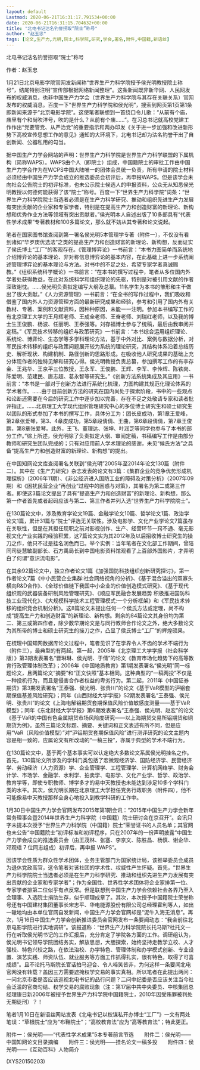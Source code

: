 ```yaml
---
layout: default
Lastmod: 2020-06-21T16:31:17.791534+00:00
date: 2020-06-21T16:31:15.704632+00:00
title: "北电书记沽名钓誉捞取“院士”称号"
author: "赵玉忠"
tags: [论文,生产力,光明,院士,科学院,研究,学会,署名,附件,中国籍,新语丝]
---
```


北电书记沽名钓誉捞取“院士”称号

作者：赵玉忠

1月21日北京电影学院官网发新闻称“世界生产力科学院授予侯光明教授院士称号”，结尾特别注明“宣传部根据网络新闻整理”。这条新闻既非新华网、人民网发布的权威消息，也非中国生产力学会（世界生产力科学院与其存在关联关系）官网发布的权威消息。百度一下“世界生产力科学院和侯光明”，搜索到网页第1页第1条即新闻来源于“北京电影学院”。这使笔者联想到一首绕口令儿歌：“从前有个庙，庙里有个和尚吹洋号，吹的是什么？从前有个庙……”。在习总书记就高校党建工作作出“党要管党、从严治党”的重要指示和两办印发《关于进一步加强和改进新形势下高校宣传思想工作的意见》通知的大环境下，北电书记却为沽名钓誉干出了自创新闻、公器私用的勾当。

据中国生产力学会网站的声明：世界生产力科学院是世界生产力科学联盟的下属机构（简称WAPS）。WAPS由个人（即院士）组成，中国籍院士的审批工作由中国生产力学会作为在WCPS中国大陆唯一的团体会员统一负责，所有申请的院士材料必须经由中国生产力学会成立的推选委员会初评后，再申报WAPS。但是该学会未向社会公告院士的初评标准，也未公示院士候选人的申报资料，公众无从知悉侯光明教授以何德何能获得了该“院士”称号。百度一下“世界生产力科学院”词条：“世界生产力科学院院士当选者必须是在生产力科学研究、推动和组织先进生产力发展有突出贡献的企业家和专家学者，特别是在提高生产力和创造财富的新理论、新构想和优秀作业方法等领域有突出贡献者。”侯光明本人自述出版了10多部具有“代表性学术成果”专著教材和100多篇论文，那么就不妨从其专著和论文说起。

笔者在国家图书馆查阅到第一署名侯光明5本管理学专著（附件一），不仅没有看到诸如“华罗庚优选法”之类的提高生产力和创造财富的新理论、新构想，反而证实了侯氏博士“工厂”的客观存在。《管理博弈论》一书前言：“本书力图简单而系统地介绍博弈论的基本理论、非对称信息博弈论的基本内容，在此基础上进一步系统阐述管理博弈论的基本理论与方法。对书中的不足之处，希望专家学者真诚赐教。”《组织系统科学概论》一书前言：“在本书的撰写过程中，笔者从多位国内外学者处获得教益，在此对系统科学和组织理论的先驱，特别是对被引用文献的作者深致谢忱。……侯光明负责拟定编写大纲及总纂。11名学生为本书的雏形和主干做出了很大贡献。”《人力资源管理》一书前言：“在全书的写作过程中，我们吸收和借鉴了国内外人力资源管理方面的最新研究成果和经验，参考和引用了国内外有关教材、专著、案例和文献资料，因种种原因，未能一一注明。参加本书编写工作的有北京理工大学的王月辉老师、王成全老师、王奋老师、刘瑞红老师，以及我的博士生王俊鹏、杨波、任丽明、王泰强等。刘存福博士参与了统稿，最后由我审阅并定稿。”《军民技术转移的组织与政策研究》一书前言：“本书综合运用组织理论、系统论、博弈论、生态学等多学科理论方法，基于中外对比、案例与数据分析，对军民技术转移的组织与政策问题展开较为系统的理论研究，其结构体系沿着总结历史、解析现状、构建机制、路径创新的思路形成。在吸收他人研究成果的基础上充分体现作者的独特见解和研究心得。侯光明教授负责总纂，参加撰写工作的有李存金、王兆华、王京平三位教授，王永军、王俊鹏、王辉、李军、李传辉、陈铁岗、陈爱明、范建民、唐志超、葛永智等研究生。”《创新方法系统集成及其应用》一书前言：“本书是一部对于创新方法进行系统化梳理，力图构建其规范化理论体系的学术著作。……由于目前创新方法的研究在国内尚处于探索阶段，书中的一些观点和论断还需要在今后的研究工作中逐步加以完善，存在不足之处敬请专家和读者批评指正。……北京理工大学现代组织管理研究中心的多位博士研究生和硕士研究生以团队的形式参加了本书的撰写工作，具体分工为：团长皮成功，第1章王爱峰，第2章张爱琴，第3、4章皮成功，第5章段倩倩、王曲，第6章段倩倩，第7章王俊鹏，第8章张爱琴。此外，王飞、董理达、张坤、叶润芝等同学也参与了本书的部分工作。”综上所述，侯光明除了负责拟定大纲、审阅定稿，书稿编写工作是由部分教师和研究生团队完成的；只有对应用前人学术理论的感谢，未见“候氏方法”之具备“提高生产力和创造财富的新理论、新构想”的提出。

在中国知网论文库查阅署名关联到“侯光明”2005年至2014年论文130篇（附件二）。其中在《生产力研究》杂志发表的论文有3篇：《集群企业的竞争优势形成机理探析》（2006年11期）、《非公经济进入国防工业的障碍及对策分析》（2007年09期）和《困扰民营企业“再创业”过程中的困惑与对策》，其署名为第二或第三作者。即使这3篇论文提出了具有“提高生产力和创造财富”的新理论、新构想，那么第一作者首先或者起码应该与第二、第三作者并列入选“世界生产力科学院院士”。

在130篇论文中，涉及教育学论文19篇、金融学论文10篇、哲学论文1篇、政治学论文1篇，累计31篇与“院士”评选无关联性。涉及电影学、文化产业学论文7篇虽存在关联性，但是在其担任现职之前对影视创作、生产、经营环节一窍不通、毫无影视文化产业实践的经验积累，这7篇论文实为其2012年及以后招收博士研究生的操刀之作，他只不过是挂名润色而已。举个实例：当年笔者在文化部工作期间，曾陪同司徒慧敏副部长、石方禹局长到中国电影资料馆观看了上百部外国影片，才弄明白了何谓“意识流电影”。

在其余92篇论文中，独立作者论文1篇《加强国防科技组织创新研究探讨》，第一作者论文7篇《中小民营企业集群:社会网络视角的分祈》、《基于混合溢出的双寡头横向R&D合作》、《全球价值链下我国中小企业的价值创造模式研究》、《基于现代组织观的武器装备研制风险管理研究》、《顺应军民融合发展趋势 积极推进国防科技工业现代化》、《大规模科学技术工程管理模式:一个分析框架》和《军民技术转移的组织竞合机制分析》。这8篇论文未提出任何一个侯氏方法或定理，尚不构成“提高生产力和创造财富”的新理论、新构想。剩余的84篇论文其身份均为第二、第三或第四作者，除少数早期论文是与同行教师合作论文之外，绝大多数论文为其所带的博士和硕士研究生的操刀之作，凸显了侯氏博士“工厂”的辉煌硕果。

在梳理中国知网数据库论文过程中，笔者见识了在学界令人不齿的学术不端行为（附件三），最典型的有两起。第一起，2005年《北京理工大学学报（社会科学版）》第3期发表署名“晋琳琳、侯光明、于倩”的论文《教育市场化趋势下的高等教育行政管理体制改革》；2006年《中国地质教育》第1期发表署名“侯光明”同一标题论文，且两篇论文“摘要”和“正文快照”基本相同。这种典型的“一稿两投”不仅是一种投机行为，而且是侵害合作者权益的卑劣行为。第二起，2011年《中国证券期货》第3期发表署名“王泰强、侯光明、张贵川”的论文《基于VaR模型的沪铝套期保值基差风险研究》；同年《山西财经大学学报》S2期发表署名“王泰强、侯光明、张贵川”的论文《上海电解铝期货套期保值风险价值敏感度测量——基于VaR模型》；同年《东北财经大学学报》第6期发表署名“王泰强、侯光明、赵宏”的论文《基于VaR的中国有色金属期货市场风险度研究——以上海期货交易所铝期货和铜期货为例》。虽然三篇论文标题、摘要、关键词和正文表述有所不同，但是应用“VaR（风险价值模型）”对“沪铝期货套期保值风险”进行测评研究的论文主题内容是相一致的，应属论文有所改动的“一稿三投”，亦属于典型的学术不端行为。

在130篇论文中，基于两个基本事实可以认定绝大多数论文系属侯光明挂名之作。首先，130篇论文所涉及的学科门类包括了宏微观经济学、国防经济学、民营经济学、劳动经济（人力资源）学、企业管理学、工程管理学、计算机网络学、财务会计学、市场学、金融学、水利学、拍卖学、电影学、文化产业学、哲学、政治学、教育学等，即使专职教师、博学多才的易中天教授也未能达到涉足10多个学科门类的水平。其次，侯光明长期在北京理工大学担任党务行政职务（附件四），他不可能像易中天教授那样全身心地投入到教学科研的工作中。

1月30日中国生产力学会官网发布2015年第1期会讯：“2015年中国生产力学会新年常务理事会暨2014年世界生产力科学院（中国籍）院士研讨会在京召开”。会讯只字未提本次授予“世界生产力科学院（中国籍）院士”荣誉证书的人员名单；其官网也未公告“中国籍院士”初评标准和初评程序，只在2007年的一份声明披露“中国生产力学会成立的推选委员会（由王茂林、张塞、李京文、陈胜昌、杨慎、谢企华、邓观瑶 7 位同志组成）初评后，再申报 WAPS”。

因该学会性质为群众性学术团体，业务主管部门为国家统计局，该推举委员会成员为退休党政高官，这令笔者对该社团的学术性、权威性产生怀疑。首先，“世界生产力科学院院士当选者必须是在生产力科学研究、推动和组织先进生产力发展有突出贡献的企业家和专家学者”；作为全国性、世界性学术团体将企业家排第一位、专家学者排第二位似乎有点反常。但是联想到中国生产力学会依赖社会各界乃至入会理事、入选院士捐助生存，似乎顺理成章了。其次，本次授予中国籍院士荣誉称号还有中国建材集团董事长宋志平、华电能源股份有限公司总经理霍利等人，如出一辙地均由本单位官网自发新闻，中国生产力学会官网却是“泥牛入海无消息”。再次，1月16日中国生产力学会创新推进委员会官网发布一条要闻动态：“我会前往北京电影学院进行实地调研”。该报道称：“世界生产力科学院院长托马斯?杜托文一行在听取侯光明书记的工作汇报后，充分肯定了学院各方面的工作。调研组认为，侯光明书记领导学院团结务实，解放思想，大胆探索，始终坚持走教学立校、人才强校、特色兴校之路，在依法治校、办学特色、管理体制和办学模式创新、专业设置、演艺实践、师资队伍、就业服务等方面工作抓得扎实，很有特色，取得了可喜成绩”。且不论托马斯院长官话拍马迎合、令人啼笑皆非，为何这样一条要闻北电官网没有转载？盖因三方需要遮掩权学交易的事实真相。所以笔者在此提出两问：一问北京市委是否应该巡视北电书记的品行问题？二问中纪委是否应该关注当今社会泛滥的官商勾结、权学交易的腐败现象（注：第17届中共中央委员、中核集团总经理康日新2006年被授予世界生产力科学院中国籍院士，2010年因受贿罪被判处无期徒刑）？！

笔者1月10日在新语丝网站发表《北电书记以权谋私开办博士“工厂”》一文有两处笔误：“草根院士”应为“布鞋院士”；“高校教育法”应为“高等教育法”；特此更正。

附件一：侯光明——“代表性学术成果”5本专著前言节选　　附件二：侯光明——中国知网论文目录摘编　　附件三：侯光明——挂名论文一稿多投　　附件四：侯光明——《互动百科》人物简介

(XYS20150203)

